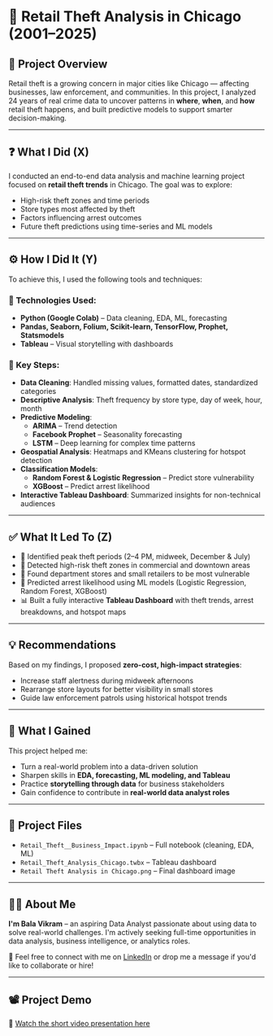 # 🛒 Retail Theft Analysis in Chicago (2001–2025)

## 📌 Project Overview
Retail theft is a growing concern in major cities like Chicago — affecting businesses, law enforcement, and communities. In this project, I analyzed 24 years of real crime data to uncover patterns in **where**, **when**, and **how** retail theft happens, and built predictive models to support smarter decision-making.

---

## ❓ What I Did (X)
I conducted an end-to-end data analysis and machine learning project focused on **retail theft trends** in Chicago. The goal was to explore:

- High-risk theft zones and time periods
- Store types most affected by theft
- Factors influencing arrest outcomes
- Future theft predictions using time-series and ML models

---

## ⚙️ How I Did It (Y)
To achieve this, I used the following tools and techniques:

### 🔧 Technologies Used:
- **Python (Google Colab)** – Data cleaning, EDA, ML, forecasting
- **Pandas, Seaborn, Folium, Scikit-learn, TensorFlow, Prophet, Statsmodels**
- **Tableau** – Visual storytelling with dashboards

### 🧠 Key Steps:
- **Data Cleaning**: Handled missing values, formatted dates, standardized categories
- **Descriptive Analysis**: Theft frequency by store type, day of week, hour, month
- **Predictive Modeling**:
  - **ARIMA** – Trend detection
  - **Facebook Prophet** – Seasonality forecasting
  - **LSTM** – Deep learning for complex time patterns
- **Geospatial Analysis**: Heatmaps and KMeans clustering for hotspot detection
- **Classification Models**:
  - **Random Forest & Logistic Regression** – Predict store vulnerability
  - **XGBoost** – Predict arrest likelihood
- **Interactive Tableau Dashboard**: Summarized insights for non-technical audiences

---

## ✅ What It Led To (Z)
- 📅 Identified peak theft periods (2–4 PM, midweek, December & July)
- 📍 Detected high-risk theft zones in commercial and downtown areas
- 🏬 Found department stores and small retailers to be most vulnerable
- 👮 Predicted arrest likelihood using ML models (Logistic Regression, Random Forest, XGBoost)
- 📊 Built a fully interactive **Tableau Dashboard** with theft trends, arrest breakdowns, and hotspot maps

---

## 💡 Recommendations
Based on my findings, I proposed **zero-cost, high-impact strategies**:
- Increase staff alertness during midweek afternoons
- Rearrange store layouts for better visibility in small stores
- Guide law enforcement patrols using historical hotspot trends

---

## 🌱 What I Gained
This project helped me:
- Turn a real-world problem into a data-driven solution
- Sharpen skills in **EDA, forecasting, ML modeling, and Tableau**
- Practice **storytelling through data** for business stakeholders
- Gain confidence to contribute in **real-world data analyst roles**

---

## 📁 Project Files
- `Retail_Theft__Business_Impact.ipynb` – Full notebook (cleaning, EDA, ML)
- `Retail_Theft_Analysis_Chicago.twbx` – Tableau dashboard
- `Retail Theft Analysis in Chicago.png` – Final dashboard image

---

## 🙋‍♂️ About Me
**I'm Bala Vikram** – an aspiring Data Analyst passionate about using data to solve real-world challenges. I'm actively seeking full-time opportunities in data analysis, business intelligence, or analytics roles.

📩 Feel free to connect with me on [LinkedIn](https://www.linkedin.com/in/bala-vikram-tadikonda/) or drop me a message if you'd like to collaborate or hire!

---

## 📽️ Project Demo
🎥 [Watch the short video presentation here](https://youtu.be/rz8PENi9_jA)
